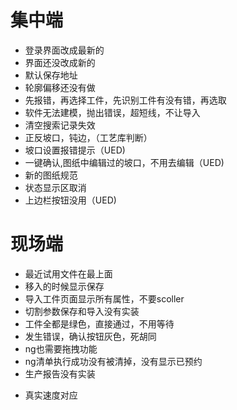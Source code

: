 # 集中端
- 登录界面改成最新的
- 界面还没改成新的
- 默认保存地址
- 轮廓偏移还没有做
- 先报错，再选择工件，先识别工件有没有错，再选取
- 软件无法建模，抛出错误，超短线，不让导入
- 清空搜索记录失效
- 正反坡口，钝边，（工艺库判断）
- 坡口设置报错提示（UED)
- 一键确认,图纸中编辑过的坡口，不用去编辑（UED)
- 新的图纸规范
- 状态显示区取消
- 上边栏按钮没用（UED)
 
# 现场端
- 最近试用文件在最上面
- 移入的时候显示保存
- 导入工件页面显示所有属性，不要scoller
- 切割参数保存和导入没有实装
- 工件全都是绿色，直接通过，不用等待
-  发生错误，确认按钮灰色，死胡同
- ng也需要拖拽功能
- ng清单执行成功没有被清掉，没有显示已预约
- 生产报告没有实装


* 真实速度对应
